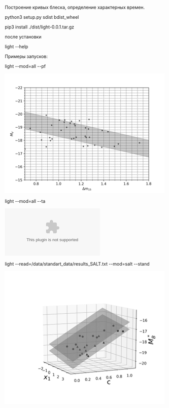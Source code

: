 Построение кривых блеска, определение характерных времен.

python3 setup.py sdist bdist_wheel

pip3 install ./dist/light-0.0.1.tar.gz

после установки

light --help

Примеры запусков:

light --mod=all --pf

![alt text](https://github.com/take2make/LIGHT/blob/main/graphics/PF.jpeg)

light --mod=all --ta

![alt text](https://github.com/take2make/LIGHT/blob/main/graphics/ta.eps)

light --read=/data/standart_data/results_SALT.txt --mod=salt --stand

![alt text](https://github.com/take2make/LIGHT/blob/main/graphics/correlation.jpeg)
